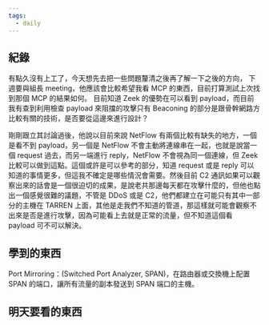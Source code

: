 ```yaml
---
tags:
  - daily
---
```

## 紀錄
有點久沒有上工了，今天想先去把一些問題釐清之後再了解一下之後的方向，
下週要與組長 meeting，他應該會比較希望我看 MCP 的東西，目前打算測試上次找到那個 MCP 的結果如何。
目前知道 Zeek 的優勢在可以看到 payload，而目前我有查到利用檢查 payload 來阻擋的攻擊只有 Beaconing 的部分是跟骨幹網路方比較有關的技術，是否要從這邊來進行設計？

剛剛跟立其討論過後，他說以目前來說 NetFlow 有兩個比較有缺失的地方，一個是看不到 payload，另一個是 NetFlow 不會主動將連線串在一起，也就是說當一個 request 過去，而另一端進行 reply，NetFlow 不會視為同一個連線，但 Zeek 比較可以做到這點。這個或許是可以參考的部分，知道 request 或是 reply 可以知道的事情更多，但這我不確定是哪些情況會需要。然後目前 C2 通訊如果可以觀察出來的話會是一個很迫切的成果，是說老共那邊每天都在攻擊什麼的，但他也點出一個感覺很難的議題，不管是 DDoS 或是 C2，他們都建立在可能只有其中一部分的主機在 TARREN 上面，其他是走我們不知道的管道，那這樣就可能會觀察不出來是否是進行攻擊，因為可能看上去就是正常的流量，但不知道這個看 payload 可不可以解決。 
## 學到的東西
Port Mirroring：(Switched Port Analyzer, SPAN)，在路由器或交換機上配置 SPAN 的端口，讓所有流量的副本發送到 SPAN 端口的主機。
## 明天要看的東西
